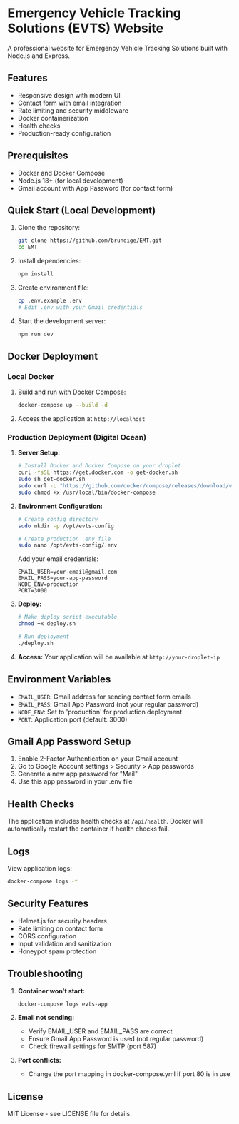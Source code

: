 # Emergency Vehicle Tracking Solutions (EVTS) Website

A professional website for Emergency Vehicle Tracking Solutions built with Node.js and Express.

## Features

- Responsive design with modern UI
- Contact form with email integration
- Rate limiting and security middleware
- Docker containerization
- Health checks
- Production-ready configuration

## Prerequisites

- Docker and Docker Compose
- Node.js 18+ (for local development)
- Gmail account with App Password (for contact form)

## Quick Start (Local Development)

1. Clone the repository:
   ```bash
   git clone https://github.com/brundige/EMT.git
   cd EMT
   ```

2. Install dependencies:
   ```bash
   npm install
   ```

3. Create environment file:
   ```bash
   cp .env.example .env
   # Edit .env with your Gmail credentials
   ```

4. Start the development server:
   ```bash
   npm run dev
   ```

## Docker Deployment

### Local Docker

1. Build and run with Docker Compose:
   ```bash
   docker-compose up --build -d
   ```

2. Access the application at `http://localhost`

### Production Deployment (Digital Ocean)

1. **Server Setup:**
   ```bash
   # Install Docker and Docker Compose on your droplet
   curl -fsSL https://get.docker.com -o get-docker.sh
   sudo sh get-docker.sh
   sudo curl -L "https://github.com/docker/compose/releases/download/v2.20.0/docker-compose-$(uname -s)-$(uname -m)" -o /usr/local/bin/docker-compose
   sudo chmod +x /usr/local/bin/docker-compose
   ```

2. **Environment Configuration:**
   ```bash
   # Create config directory
   sudo mkdir -p /opt/evts-config
   
   # Create production .env file
   sudo nano /opt/evts-config/.env
   ```
   
   Add your email credentials:
   ```
   EMAIL_USER=your-email@gmail.com
   EMAIL_PASS=your-app-password
   NODE_ENV=production
   PORT=3000
   ```

3. **Deploy:**
   ```bash
   # Make deploy script executable
   chmod +x deploy.sh
   
   # Run deployment
   ./deploy.sh
   ```

4. **Access:** Your application will be available at `http://your-droplet-ip`

## Environment Variables

- `EMAIL_USER`: Gmail address for sending contact form emails
- `EMAIL_PASS`: Gmail App Password (not your regular password)
- `NODE_ENV`: Set to 'production' for production deployment
- `PORT`: Application port (default: 3000)

## Gmail App Password Setup

1. Enable 2-Factor Authentication on your Gmail account
2. Go to Google Account settings > Security > App passwords
3. Generate a new app password for "Mail"
4. Use this app password in your .env file

## Health Checks

The application includes health checks at `/api/health`. Docker will automatically restart the container if health checks fail.

## Logs

View application logs:
```bash
docker-compose logs -f
```

## Security Features

- Helmet.js for security headers
- Rate limiting on contact form
- CORS configuration
- Input validation and sanitization
- Honeypot spam protection

## Troubleshooting

1. **Container won't start:**
   ```bash
   docker-compose logs evts-app
   ```

2. **Email not sending:**
   - Verify EMAIL_USER and EMAIL_PASS are correct
   - Ensure Gmail App Password is used (not regular password)
   - Check firewall settings for SMTP (port 587)

3. **Port conflicts:**
   - Change the port mapping in docker-compose.yml if port 80 is in use

## License

MIT License - see LICENSE file for details.
